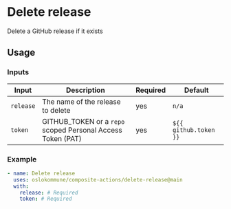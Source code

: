 
<!-- BOILERPLATE BEGIN -->
<!-- Generated by running `make docs` from the project root -->

# Delete release

Delete a GitHub release if it exists

## Usage

### Inputs

|  Input  |                        Description                        |Required|        Default        |
|---------|-----------------------------------------------------------|--------|-----------------------|
|`release`|The name of the release to delete                          |yes     |``n/a``                |
|`token`  |GITHUB_TOKEN or a `repo` scoped Personal Access Token (PAT)|yes     |``${{ github.token }}``|

### Example

```yaml
- name: Delete release
  uses: oslokommune/composite-actions/delete-release@main
  with:
    release: # Required
    token: # Required
```



<!-- BOILERPLATE END -->